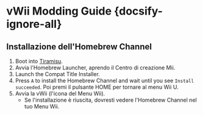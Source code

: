 # vWii Modding Guide {docsify-ignore-all}

## Installazione dell'Homebrew Channel

1. Boot into [Tiramisu](browser-exploit).
2. Avvia l'Homebrew Launcher, aprendo il Centro di creazione Mii.
3. Launch the Compat Title Installer.
4. Press `A` to install the Homebrew Channel and wait until you see `Install succeeded`. Poi premi il pulsante HOME per tornare al menu Wii U.
5. Avvia la vWii (l'icona del Menu Wii).
   - Se l'installazione è riuscita, dovresti vedere l'Homebrew Channel nel tuo Menu Wii.
